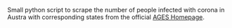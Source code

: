 Small python script to scrape the number of people infected with corona in Austra with corresponding states from the official [AGES Homepage](https://www.ages.at/themen/krankheitserreger/coronavirus/).
